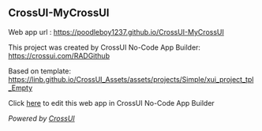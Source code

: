 ## CrossUI-MyCrossUI
Web app url : https://poodleboy1237.github.io/CrossUI-MyCrossUI

This project was created by CrossUI No-Code App Builder: https://crossui.com/RADGithub

Based on template: https://linb.github.io/CrossUI_Assets/assets/projects/Simple/xui_project_tpl_Empty

Click [here](https://crossui.com/RADGithub/#!from=github&owner=poodleboy1237&repo=CrossUI-MyCrossUI) to edit this web app in CrossUI No-Code App Builder

<i>Powered by [CrossUI](https://crossui.com)</i>
